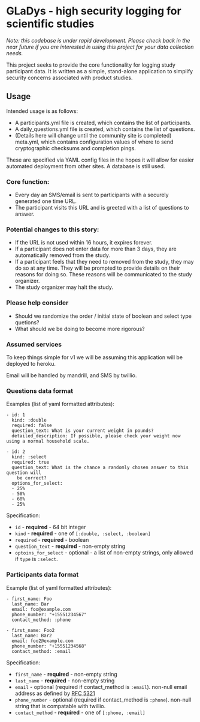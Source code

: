 # GLaDys - high security logging for scientific studies

*Note: this codebase is under rapid development. Please check back
 in the near future if you are interested in using this project for your data collection needs.*

This project seeks to provide the core functionality for logging study
participant data. It is written as a simple, stand-alone application
to simplify security concerns associated with product studies.

## Usage

Intended usage is as follows:

* A participants.yml file is created, which contains the list of
  participants.
* A daily_questions.yml file is created, which contains the list of
  questions.
* (Details here will change until the community site is completed)
  meta.yml, which contains configuration values of where to send
  cryptographic checksums and completion pings.

These are specified via YAML config files in the hopes it will allow
for easier automated deployment from other sites. A database is still
used.

### Core function:
* Every day an SMS/email is sent to participants with a securely generated one time URL.
* The participant visits this URL and is greeted with a list of questions to answer.

### Potential changes to this story:
* If the URL is not used within 16 hours, it expires forever.
* If a participant does not enter data for more than 3 days, they are
  automatically removed from the study.
* If a participant feels that they need to removed from the study,
  they may do so at any time. They will be prompted to provide details
  on their reasons for doing so. These reasons will be communicated to
  the study organizer.
* The study organizer may halt the study.

### Please help consider

* Should we randomize the order / initial state of boolean and select type quetions?
* What should we be doing to become more rigorous?

### Assumed services

To keep things simple for v1 we will be assuming this application will
be deployed to heroku.

Email will be handled by mandrill, and SMS by twillio.

### Questions data format

Examples (list of yaml formatted attributes):
```
- id: 1
  kind: :double
  required: false
  question_text: What is your current weight in pounds?
  detailed_description: If possible, please check your weight now using a normal household scale.

- id: 2
  kind: :select
  required: true
  question_text: What is the chance a randomly chosen answer to this question will
    be correct?
  options_for_select:
  - 25%
  - 50%
  - 60%
  - 25%
```

Specification:
* `id` - **required** - 64 bit integer
* `kind` - **required** - one of `[:double, :select, :boolean]`
* `required` - **required** - boolean
* `question_text` - **required** - non-empty string
* `optoins_for_select` - optional - a list of non-empty strings, only allowed if `type` is `:select`.


### Participants data format

Example (list of yaml formatted attributes):

```
- first_name: Foo
  last_name: Bar
  email: foo@example.com
  phone_number: "+15551234567"
  contact_method: :phone

- first_name: Foo2
  last_name: Bar2
  email: foo2@example.com
  phone_number: "+15551234568"
  contact_method: :email
```

Specification:
* `first_name` - **required** - non-empty string
* `last_name` - **required** - non-empty string
* `email` - optional (required if contact_method is `:email`).
  non-null email address as defined by [RFC 5321](http://tools.ietf.org/html/rfc5321)
* `phone_number` - optional (required if contact_method is `:phone`).
  non-null string that is compatable with twillio.
* `contact_method` - **required** - one of `[:phone, :email]`
